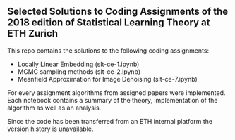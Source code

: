 ## Selected Solutions to Coding Assignments of the 2018 edition of Statistical Learning Theory at ETH Zurich

This repo contains the solutions to the following coding assignments:
* Locally Linear Embedding (slt-ce-1.ipynb)
* MCMC sampling methods (slt-ce-2.ipynb)
* Meanfield Approximation for Image Denoising (slt-ce-7.ipynb)

For every assignment algorithms from assigned papers were implemented. Each notebook contains a summary of the theory, implementation of the algorithm as well as an analysis. 

Since the code has been transferred from an ETH internal platform the version history is unavailable.

